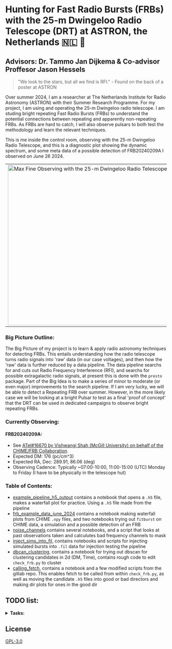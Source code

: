 # Hunting for Fast Radio Bursts (FRBs) with the 25-m Dwingeloo Radio Telescope (DRT) at ASTRON, the Netherlands 🇳🇱 📡
## Advisors: Dr. Tammo Jan Dijkema & Co-advisor Proffesor Jason Hessels

> "We look to the stars, but all we find is RFI." - Found on the back of a poster at ASTRON

Over summer 2024, I am a researcher at The Netherlands Institute for Radio Astronomy (ASTRON) with their Summer Research Programme. For my project, I am using and operating the 25-m Dwingeloo radio telescope. I am studing bright repeating Fast Radio Bursts (FRBs) to understand the potential connections between repeating and apparently non-repeating FRBs. As FRBs are hard to catch, I will also observe pulsars to both test the methodology and learn the relevant techniques.

This is me inside the control room, observing with the 25-m Dwingeloo Radio Telescope, and this is a diagnostic plot showing the dynamic spectrum, and some meta data of a possible detection of FRB20240209A I observed on June 26 2024.
<table>
  <tr>
    <td style="text-align: center;">
      <img src="https://afinemax.github.io/afinemax1/images/max_25m_1.jpg" alt="Max Fine Observing with the 25-m Dwingeloo Radio Telescope" width="500">
    </td>
    <td style="text-align: center;">
      <img src="https://afinemax.github.io/afinemax1/images/FRB20240209A_L1_Band_2024_06_26_10_33_18_tcand_297.8789500_dm_183.0_snr_6.1bandpass_corr.png" alt="Diagnostic Plot of a possible detection of FRB20240209A Observed on June 26 2024 by Max Fine" width="500">
    </td>
  </tr>
</table>

### Big Picture Outline:

The Big Picture of my project is to learn & apply radio astronomy techniques for detecting FRBs. This entails understanding how the radio telescope turns radio signals into 'raw' data (in our case voltages), and then how the 'raw' data is further reduced by a data pipeline. The data pipeline searchs for and cuts out Radio Frequency Interference (RFI), and searchs for possible extragalactic radio signals, at present this is done with the `presto` package.  Part of the Big Idea is to make a series of minor to moderate (or even major) improvements to the search pipeline. If I am very lucky, we will be able to detect a Repeating FRB over summer. However, in the more likely case we will be looking at a bright Pulsar to test as a final 'proof of concept' that the DRT can be used in dedicated campaigns to observe bright repeating FRBs.     

### Currently Observing:

#### FRB20240209A:

- See [ATel#16670 by Vishwangi Shah (McGill University) on behalf of the CHIME/FRB Collaboration](https://www.astronomerstelegram.org/?read=16670).
- Expected DM: 176 (pc/cm^3)
- Expected RA, Dec: 289.91, 86.06 (deg)
- Observing Cadence: Typically ~07:00-10:00, 11:00-15:00 (UTC) Monday to Friday (I have to be physically in the telescope hut) 

  

### Table of Contents:
* [example_pipeline_h5_output](https://github.com/afinemax/Astron_2024/tree/main/example_pipeline__h5_output) contains a notebook that opens a `.h5` file, makes a waterfall plot for practice. Using a `.h5` file made from the pipeline
* [frb_example_data_june_2024](https://github.com/afinemax/Astron_2024/tree/main/frb_example_data_june_2024) contains a notebook making waterfall plots from CHIME `.npy` files, and two notebooks trying out `fitburst` on CHIME data, a simulation and a possible detection of an FRB
* [noise_channels](https://github.com/afinemax/Astron_2024/tree/main/noise_channels) contains several notebooks, and a script that looks at past observations taken and calculutes bad frequency channels to mask
* [inject_sims_into_fil](https://github.com/afinemax/Astron_2024/tree/main/inject_sims_into_fil), contains notebooks and scripts for injecting simulated bursts into `.fil` data for injection testing the pipeline
* [dbcan_clustering](https://github.com/afinemax/Astron_2024/tree/main/dbscan_clustering), contains a notebook for trying out dbscan for clustering candidates in 2d (DM, Time), contains rough code to edit `check_frb.py` to cluster
* [calling_fetch](https://github.com/afinemax/Astron_2024/tree/main/calling_fetch), contains a notebook and a few modified scripts from the gitlab repo. This enables fetch to be called from within `check_frb.py`, as well as moving the candidate `.h5` files into good or bad directors and making dir plots for ones in the good dir
## TODO list:

<details>
  <summary><strong>Tasks:</strong></summary>

  ### Completed:
  - [x] Understand how FRB signals from space turn into dynamic spectra. See [flowchart](https://github.com/afinemax/Astron_2024/blob/main/flow_charts/frb_to_dynamic_spectra.pdf).
  - [x] Learn how to operate the 25-m Dwingeloo Radio Telescope.
  - [x] Learn how to use [Presto](https://github.com/scottransom/presto) for single pulse searches and RFI removal.
  - [x] Learn how the current pipeline works (`check_frb.py`). See [flowchart](https://github.com/afinemax/Astron_2024/blob/main/flow_charts/fil_to_dynamic_spectra.pdf).
    - Pipeline GitLab repo: [here](https://gitlab.camras.nl/dijkema/frbscripts)
    - My version of the pipeline: [here](https://github.com/afinemax/frbscripts)
    - [x] Create a file of known bad frequency channels to mask.
    - [x] Modify `start_frb.sh` & `check_frb.py` scripts to load from a catalog file instead of hardcoded sources.
  - [x] Learn how [Fetch](https://github.com/devanshkv/fetch) works and implement it into the pipeline.
    - Fetch is installed and working on Uranus!
  - [x] Learn how [TransientX](https://github.com/ypmen/TransientX) works.
  - [x] Understand what Burst Parameters can be observed & measured directly, and which ones can be inferred.
	- List out model components from FITBURST, polarization, fluence, etc.
  - [x] Understand how to use [fitburst](https://github.com/CHIMEFRB/fitburst).
  - [x] Compare pipeline outputs when using the `--ignorechan` flag in  `check_frb.py`
  - [x] Try using `fitburst` on the CHIME data I have, simulated data, and my possible detection of FRB20240209A.
  - [x] Try a clustering algorithm for reducing the total number of candidates (e.g. DBSCAN).
  - [x] Implement dbscan clustering into `check_frb.py`
  - [x] Modify the scrits to record observations on Uranus (instead of Mercurius)
	- Paul, and Tammo did this, plugging in some cabels and running a data stream from mercurius to uranus
	- can record L and P bands directly onto Uranus

  ### In Progress:
  - [ ] Implement [TransientX](https://github.com/ypmen/TransientX) into the pipeline.
	- Waiting for it to be installed on Uranus.
  - [ ] Fix `if` statments for `--ignorechan` option in `check_frb.py` 
  - [x] Look into making simulated, injecting simulations into `.fil` files for testing.
	- `fitburst` has a cool `simulate_burst.py` script that can simulate dedispersed or dispersed dynamic spectrums
	- [will](https://github.com/josephwkania/will/tree/master) is a simulator that can be used to inject (and extract!) simulated pulses into `.fil` files!
        - Struggling on controlling the amplitude (SNR) of the injected signal  
  - [ ] Use `ddplan` from `presto` to dynamically select how many DM trials the pipeline needs 
  - [x] Modify `check_frb.py` to run `fetch`, and move the files into the good and bad dirs, make diagnostic `.png`s
	- Just waiting for my previous merge request to go through, and then I can make a new one
	- running `predict.py` while recording data to uranus causes the data recording to crash
	- Need to fancy fancy way of moving to the unique `/process/good` dirs
 - [ ] Add back log file for candidates
 - [ ] Work on making the pipeline run in real time
	- Figure out how many CPUs I can use before I cause the IQ stuff to crash
	- Modify storage location of `*.h5` candidate files from `/process` to `/process/>bandname<` for runnning `fetch`
        - storage managment
                - delete older data to make space for new data
                - keep data corresponding to good candidates 
                - have option to save all the `fil` files
        - record raw voltages
 
  ### To Do: 
  - [ ] Understand what Paul and Tammo did to have the data record on Uranus
  - [ ] write an introduction section on `FRBS`, the DRT, and our observational parameters (bandwidth, devices, data points per second etc)
  - [ ] Fill in black boxes in the flowcharts.
	- Look into how `presto` actually removes RFI and finds pulses.
        - Look into how candidates are extracted from the `.fil` file.
  - [ ] Make a 'hip' mastodon bot to display the pngs from the good candidates
	- [ ] maybe make the pngs nan out detected RFI  
  - [ ] Make a script to make `.h5` files with full resolution for a good fetch candidate.
  - [ ] Injection testing the pipeline.
  - [ ] Make a script that can looks for detection parameters of other radio telescopes over the same time we were observing 
  - [ ] Test the pipeline on Crab or Pulsar and compare the number of recovered vs. missed bursts.
  	- This would be a good test for our clustering methodology as well. 
  - [ ] Combine data with other telescopes to measure fringes/localization.
  - [ ] Maybe make a docker container version of the pipeline.
  - [ ] Understand Red vs White Noise.
</details>



## License

[GPL-3.0](https://github.com/afinemax/Astron_2024/blob/main/LICENSE)
